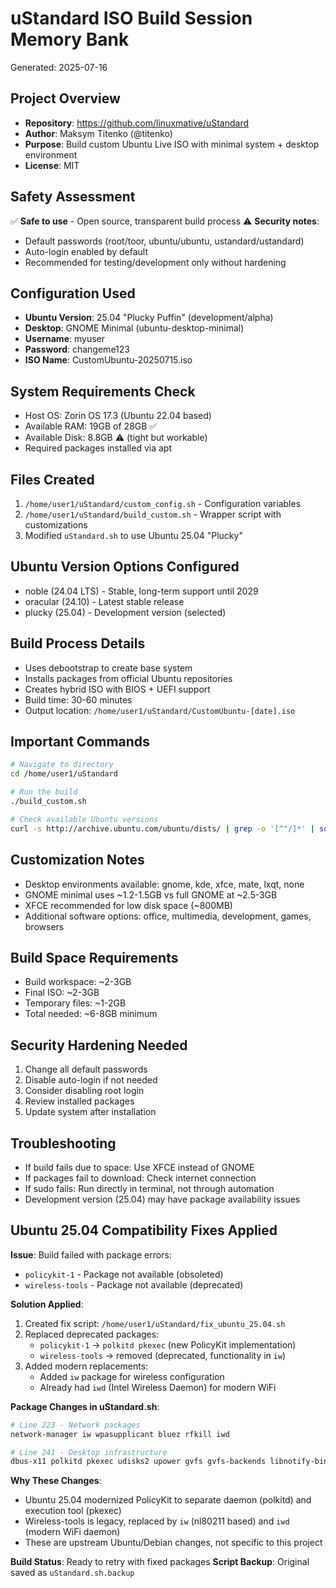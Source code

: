 # uStandard ISO Build Session Memory Bank
Generated: 2025-07-16

## Project Overview
- **Repository**: https://github.com/linuxmative/uStandard
- **Author**: Maksym Titenko (@titenko)
- **Purpose**: Build custom Ubuntu Live ISO with minimal system + desktop environment
- **License**: MIT

## Safety Assessment
✅ **Safe to use** - Open source, transparent build process
⚠️ **Security notes**: 
  - Default passwords (root/toor, ubuntu/ubuntu, ustandard/ustandard)
  - Auto-login enabled by default
  - Recommended for testing/development only without hardening

## Configuration Used
- **Ubuntu Version**: 25.04 "Plucky Puffin" (development/alpha)
- **Desktop**: GNOME Minimal (ubuntu-desktop-minimal)
- **Username**: myuser
- **Password**: changeme123
- **ISO Name**: CustomUbuntu-20250715.iso

## System Requirements Check
- Host OS: Zorin OS 17.3 (Ubuntu 22.04 based)
- Available RAM: 19GB of 28GB ✅
- Available Disk: 8.8GB ⚠️ (tight but workable)
- Required packages installed via apt

## Files Created
1. `/home/user1/uStandard/custom_config.sh` - Configuration variables
2. `/home/user1/uStandard/build_custom.sh` - Wrapper script with customizations
3. Modified `uStandard.sh` to use Ubuntu 25.04 "Plucky"

## Ubuntu Version Options Configured
- noble (24.04 LTS) - Stable, long-term support until 2029
- oracular (24.10) - Latest stable release
- plucky (25.04) - Development version (selected)

## Build Process Details
- Uses debootstrap to create base system
- Installs packages from official Ubuntu repositories
- Creates hybrid ISO with BIOS + UEFI support
- Build time: 30-60 minutes
- Output location: `/home/user1/uStandard/CustomUbuntu-[date].iso`

## Important Commands
```bash
# Navigate to directory
cd /home/user1/uStandard

# Run the build
./build_custom.sh

# Check available Ubuntu versions
curl -s http://archive.ubuntu.com/ubuntu/dists/ | grep -o '[^"/]*' | sort
```

## Customization Notes
- Desktop environments available: gnome, kde, xfce, mate, lxqt, none
- GNOME minimal uses ~1.2-1.5GB vs full GNOME at ~2.5-3GB
- XFCE recommended for low disk space (~800MB)
- Additional software options: office, multimedia, development, games, browsers

## Build Space Requirements
- Build workspace: ~2-3GB
- Final ISO: ~2-3GB  
- Temporary files: ~1-2GB
- Total needed: ~6-8GB minimum

## Security Hardening Needed
1. Change all default passwords
2. Disable auto-login if not needed
3. Consider disabling root login
4. Review installed packages
5. Update system after installation

## Troubleshooting
- If build fails due to space: Use XFCE instead of GNOME
- If packages fail to download: Check internet connection
- If sudo fails: Run directly in terminal, not through automation
- Development version (25.04) may have package availability issues

## Ubuntu 25.04 Compatibility Fixes Applied
**Issue**: Build failed with package errors:
- `policykit-1` - Package not available (obsoleted)
- `wireless-tools` - Package not available (deprecated)

**Solution Applied**:
1. Created fix script: `/home/user1/uStandard/fix_ubuntu_25.04.sh`
2. Replaced deprecated packages:
   - `policykit-1` → `polkitd pkexec` (new PolicyKit implementation)
   - `wireless-tools` → removed (deprecated, functionality in `iw`)
3. Added modern replacements:
   - Added `iw` package for wireless configuration
   - Already had `iwd` (Intel Wireless Daemon) for modern WiFi

**Package Changes in uStandard.sh**:
```bash
# Line 223 - Network packages
network-manager iw wpasupplicant bluez rfkill iwd

# Line 241 - Desktop infrastructure
dbus-x11 polkitd pkexec udisks2 upower gvfs gvfs-backends libnotify-bin dconf-gsettings-backend
```

**Why These Changes**:
- Ubuntu 25.04 modernized PolicyKit to separate daemon (polkitd) and execution tool (pkexec)
- Wireless-tools is legacy, replaced by `iw` (nl80211 based) and `iwd` (modern WiFi daemon)
- These are upstream Ubuntu/Debian changes, not specific to this project

**Build Status**: Ready to retry with fixed packages
**Script Backup**: Original saved as `uStandard.sh.backup`